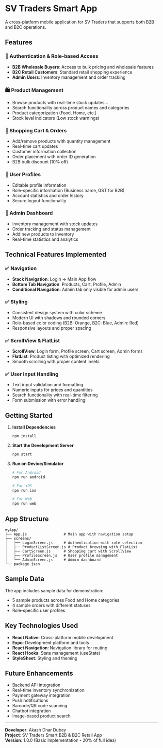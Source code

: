 # SV Traders Smart App

A cross-platform mobile application for SV Traders that supports both B2B and B2C operations.

## Features

### 🔐 Authentication & Role-based Access
- **B2B Wholesale Buyers**: Access to bulk pricing and wholesale features
- **B2C Retail Customers**: Standard retail shopping experience  
- **Admin Users**: Inventory management and order tracking

### 🛍️ Product Management
- Browse products with real-time stock updates...
- Search functionality across product names and categories
- Product categorization (Food, Home, etc.)
- Stock level indicators (Low stock warnings)

### 🛒 Shopping Cart & Orders
- Add/remove products with quantity management
- Real-time cart updates
- Customer information collection
- Order placement with order ID generation
- B2B bulk discount (10% off)

### 👤 User Profiles
- Editable profile information
- Role-specific information (Business name, GST for B2B)
- Account statistics and order history
- Secure logout functionality

### 🏢 Admin Dashboard
- Inventory management with stock updates
- Order tracking and status management
- Add new products to inventory
- Real-time statistics and analytics

## Technical Features Implemented

### ✅ Navigation
- **Stack Navigation**: Login → Main App flow
- **Bottom Tab Navigation**: Products, Cart, Profile, Admin
- **Conditional Navigation**: Admin tab only visible for admin users

### ✅ Styling
- Consistent design system with color scheme
- Modern UI with shadows and rounded corners
- Role-based color coding (B2B: Orange, B2C: Blue, Admin: Red)
- Responsive layouts and proper spacing

### ✅ ScrollView & FlatList
- **ScrollView**: Login form, Profile screen, Cart screen, Admin forms
- **FlatList**: Product listing with optimized rendering
- Smooth scrolling with proper content insets

### ✅ User Input Handling
- Text input validation and formatting
- Numeric inputs for prices and quantities
- Search functionality with real-time filtering
- Form submission with error handling

## Getting Started

1. **Install Dependencies**
   ```bash
   npm install
   ```

2. **Start the Development Server**
   ```bash
   npm start
   ```

3. **Run on Device/Simulator**
   ```bash
   # For Android
   npm run android
   
   # For iOS  
   npm run ios
   
   # For Web
   npm run web
   ```

## App Structure

```
myApp/
├── App.js                 # Main app with navigation setup
├── screens/
│   ├── LoginScreen.js     # Authentication with role selection
│   ├── ProductListScreen.js # Product browsing with FlatList
│   ├── CartScreen.js      # Shopping cart with ScrollView
│   ├── ProfileScreen.js   # User profile management
│   └── AdminScreen.js     # Admin dashboard
└── package.json
```

## Sample Data

The app includes sample data for demonstration:
- 5 sample products across Food and Home categories
- 4 sample orders with different statuses
- Role-specific user profiles

## Key Technologies Used

- **React Native**: Cross-platform mobile development
- **Expo**: Development platform and tools
- **React Navigation**: Navigation library for routing
- **React Hooks**: State management (useState)
- **StyleSheet**: Styling and theming

## Future Enhancements

- Backend API integration
- Real-time inventory synchronization
- Payment gateway integration
- Push notifications
- Barcode/QR code scanning
- Chatbot integration
- Image-based product search

---

**Developer**: Akash Dhar Dubey  
**Project**: SV Traders Smart B2B & B2C Retail App  
**Version**: 1.0.0 (Basic Implementation - 20% of full idea)

